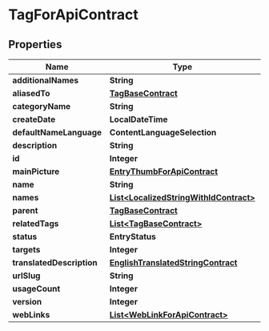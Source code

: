 

# TagForApiContract

## Properties

Name | Type | Description | Notes
------------ | ------------- | ------------- | -------------
**additionalNames** | **String** |  |  [optional]
**aliasedTo** | [**TagBaseContract**](TagBaseContract.md) |  |  [optional]
**categoryName** | **String** |  |  [optional]
**createDate** | **LocalDateTime** |  |  [optional]
**defaultNameLanguage** | **ContentLanguageSelection** |  |  [optional]
**description** | **String** |  |  [optional]
**id** | **Integer** |  |  [optional]
**mainPicture** | [**EntryThumbForApiContract**](EntryThumbForApiContract.md) |  |  [optional]
**name** | **String** |  |  [optional]
**names** | [**List&lt;LocalizedStringWithIdContract&gt;**](LocalizedStringWithIdContract.md) |  |  [optional]
**parent** | [**TagBaseContract**](TagBaseContract.md) |  |  [optional]
**relatedTags** | [**List&lt;TagBaseContract&gt;**](TagBaseContract.md) |  |  [optional]
**status** | **EntryStatus** |  |  [optional]
**targets** | **Integer** |  |  [optional]
**translatedDescription** | [**EnglishTranslatedStringContract**](EnglishTranslatedStringContract.md) |  |  [optional]
**urlSlug** | **String** |  |  [optional]
**usageCount** | **Integer** |  |  [optional]
**version** | **Integer** |  |  [optional]
**webLinks** | [**List&lt;WebLinkForApiContract&gt;**](WebLinkForApiContract.md) |  |  [optional]



